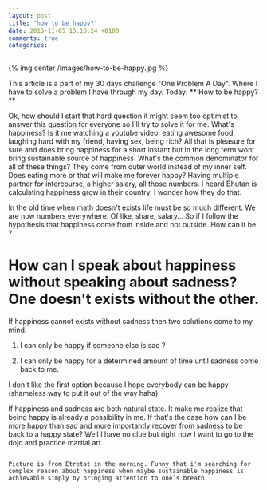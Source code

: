 ```yaml
---
layout: post
title: "how to be happy?"
date: 2015-11-05 15:16:24 +0100
comments: true
categories:
---
```


{% img center /images/how-to-be-happy.jpg %}

This article is a part of my 30 days challenge "One Problem A Day". Where I have to solve a problem I have through my day. Today: ** How to be happy? **

<!-- more -->

Ok, how should I start that hard question it might seem too optimist to answer this question for everyone so I'll try to solve it for me. What's happiness? Is it me watching a youtube video, eating awesome food, laughing hard with my friend, having sex, being rich? All that is pleasure for sure and does bring happiness for a short instant but in the long term wont bring sustainable source of happiness. What's the common denominator for all of these things? They come from outer world instead of my inner self. Does eating more or that will make me forever happy? Having multiple partner for intercourse, a higher salary, all those numbers. I heard Bhutan is calculating happiness grow in their country. I wonder how they do that.

In the old time when math doesn't exists life must be so much different. We are now numbers everywhere. Of like, share, salary... So if I follow the hypothesis that happiness come from inside and not outside. How can it be ?

# How can I speak about happiness without speaking about sadness? One doesn't exists without the other.

If happiness cannot exists without sadness then two solutions come to my mind.

1. I can only be happy if someone else is sad ?

2. I can only be happy for a determined amount of time until sadness come back to me.

I don't like the first option because I hope everybody can be happy (shameless way to put it out of the way haha).

If happiness and sadness are both natural state. It make me realize that being happy is already a possibility in me. If that's the case how can I be more happy than sad and more importantly recover from sadness to be back to a happy state? Well I have no clue but right now I want to go to the dojo and practice martial art.

~~~

Picture is from Etretat in the morning. Funny that i'm searching for complex reason about happiness when maybe sustainable happiness is achievable simply by bringing attention to one’s breath.
